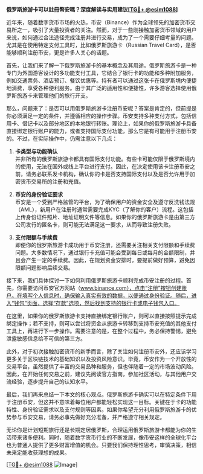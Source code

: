 **俄罗斯旅游卡可以註冊幣安嗎？深度解读与实用建议[[TG💪+ @esim1088](https://t.me/s/esim1088)]**

近年来，随着数字货币市场的火热，币安（Binance）作为全球领先的加密货币交易所之一，吸引了大量投资者的关注。然而，对于一些刚接触加密货币领域的用户来说，如何通过合法途径完成注册并进行交易，成为了一个需要仔细考量的问题。尤其是在使用特定支付工具时，比如俄罗斯旅游卡（Russian Travel Card），是否能够顺利注册币安，更是许多人关心的话题。

首先，让我们来了解一下俄罗斯旅游卡的基本概念及其用途。俄罗斯旅游卡是一种专门为外国游客设计的多功能支付工具，它结合了银行卡的功能和多种附加服务，例如交通票务、酒店预订、餐饮优惠等。持有者可以通过这张卡在俄罗斯境内便捷地消费，享受各种便利服务。由于其广泛的适用性和便捷性，许多游客选择使用俄罗斯旅游卡来管理他们的旅行开支。

那么，问题来了：是否可以用俄罗斯旅游卡注册币安呢？答案是肯定的，但前提是你必须满足一定的条件，并遵循相应的操作步骤。币安支持多种支付方式，包括信用卡、借记卡以及部分地区的本地银行转账。理论上，如果你的俄罗斯旅游卡具备直接绑定银行账户的能力，或者支持国际支付功能，那么它是有可能用于注册币安的。不过，在实际操作中，仍需注意以下几点：

1. **卡类型与功能确认**  
   并非所有的俄罗斯旅游卡都具有国际支付功能。有些卡可能仅限于俄罗斯境内的使用，无法在国外或线上平台进行支付。因此，在决定使用该卡注册币安之前，请务必联系发卡机构，确认你的卡是否支持国际支付以及是否允许用于加密货币交易所的注册和充值。

2. **币安的身份验证要求**  
   币安是一个受到严格监管的平台，为了确保用户的资金安全及遵守反洗钱法规（AML），新用户在注册时通常需要完成KYC（了解你的客户）流程。这包括上传身份证件照片、地址证明文件等信息。如果你的俄罗斯旅游卡是由第三方公司发行的匿名卡，则可能无法满足这一要求，从而导致注册失败。

3. **支付限额与手续费**  
   即便你的俄罗斯旅游卡成功用于币安注册，还需要关注相关支付限额和手续费问题。大多数情况下，通过银行卡充值可能会受到每日或每月的金额限制，并且会产生一定的手续费。因此，在规划资金安排时，要提前做好预算，避免因限额问题影响后续交易。

接下来，我们具体探讨一下如何利用俄罗斯旅游卡顺利完成币安注册的过程。首先，你需要访问币安官方网站（www.binance.com），点击“注册”按钮创建账户。在填写个人信息时，确保输入真实有效的数据，以便通过身份验证。随后，进入“钱包”页面，选择“存款”选项，然后找到支持的银行卡或电子钱包入口。

在这里，如果你的俄罗斯旅游卡支持直接绑定银行账户，则可以直接按照提示完成绑定操作；若不支持，则可以尝试将资金从旅游卡转移到支持币安充值的其他支付工具上，再进行下一步操作。需要注意的是，在整个过程中，务必保持警惕，避免泄露敏感信息给不可信的第三方。

此外，对于初次接触加密货币的新手而言，除了关注如何注册币安外，还应该学习更多关于区块链技术的基础知识以及投资风险意识。毕竟，币安作为一个开放性的交易平台，虽然提供了丰富的交易品种和服务，但也伴随着一定的市场波动风险。因此，在开始任何交易之前，建议先阅读官方指南，参加社区活动，与其他用户交流经验，逐步提升自己的认知水平。

最后，我们再来总结一下本文的核心观点。俄罗斯旅游卡确实可以在特定条件下用于注册币安，但这并不意味着每位用户都能轻松实现这一目标。关键在于卡的功能特性、身份验证需求以及支付规则等因素。如果你希望充分利用俄罗斯旅游卡的优势参与币安交易，请务必事先做好充分准备，并严格遵守相关规定。

无论你是计划短期旅行还是长期定居俄罗斯，合理运用俄罗斯旅游卡都能为你的生活带来诸多便利。同时，随着数字货币行业的不断发展，像币安这样的全球化平台也为普通人提供了更多财富增值的机会。只要我们保持理性思考，审慎决策，相信未来定能收获理想的成果。

[[TG💪+ @esim1088](https://t.me/s/esim1088) ![Image](https://i.postimg.cc/4NQfJmqS/Snipaste-2025-05-13-00-14-12.png)]